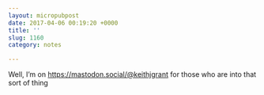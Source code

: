 ```yaml
---
layout: micropubpost
date: 2017-04-06 00:19:20 +0000
title: ''
slug: 1160
category: notes

---
```

Well, I’m on https://mastodon.social/@keithjgrant for those who are into that sort of thing
